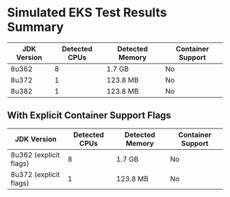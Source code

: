 # Simulated EKS Test Results Summary

| JDK Version | Detected CPUs | Detected Memory | Container Support |
|------------|--------------|----------------|-------------------|
| 8u362 | 8 | 1.7 GB | No |
| 8u372 | 1 | 123.8 MB | No |
| 8u382 | 1 | 123.8 MB | No |

## With Explicit Container Support Flags

| JDK Version | Detected CPUs | Detected Memory | Container Support |
|------------|--------------|----------------|-------------------|
| 8u362 (explicit flags) | 8 | 1.7 GB | No |
| 8u372 (explicit flags) | 1 | 123.8 MB | No |
